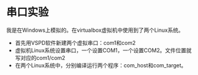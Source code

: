 串口实验
========
我是在Windows上模拟的。在virtualbox虚拟机中使用到了两个Linux系统。  
- 首先用VSPD软件新建两个虚拟串口：com1和com2
- 虚拟机Linux系统设置串口，一个设置COM1，一个设置COM2。文件位置就写对应的com1/com2
- 在两个Linux系统中，分别编译运行两个程序：com_host和com_target。

